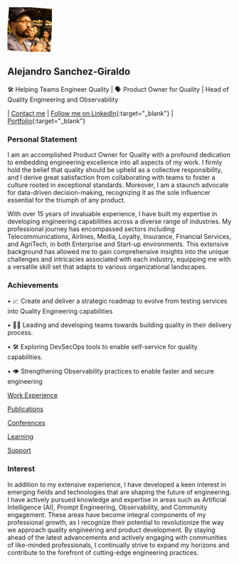 <img src="img/alejandro.jpeg" alt="alejandro" height="100px"/>

## Alejandro Sanchez-Giraldo

🛠️ Helping Teams Engineer Quality | 🗣️ Product Owner for Quality | Head of Quality Engineering and Observability

| [Contact me](mailto:alejandrosanchezau@yahoo.com.au) | [Follow me on LinkedIn](https://www.linkedin.com/in/alejandrosanchezgiraldo){:target="\_blank"} | [Portfolio](https://github.com/ale-sanchez-g?tab=repositories){:target="\_blank"}

### Personal Statement

I am an accomplished Product Owner for Quality with a profound dedication to embedding engineering excellence into all aspects of my work. I firmly hold the belief that quality should be upheld as a collective responsibility, and I derive great satisfaction from collaborating with teams to foster a culture rooted in exceptional standards. Moreover, I am a staunch advocate for data-driven decision-making, recognizing it as the sole influencer essential for the triumph of any product.

With over 15 years of invaluable experience, I have built my expertise in developing engineering capabilities across a diverse range of industries. My professional journey has encompassed sectors including Telecommunications, Airlines, Media, Loyalty, Insurance, Financial Services, and AgriTech, in both Enterprise and Start-up environments. This extensive background has allowed me to gain comprehensive insights into the unique challenges and intricacies associated with each industry, equipping me with a versatile skill set that adapts to various organizational landscapes.

### Achievements

• 📈 Create and deliver a strategic roadmap to evolve from testing services into Quality Engineering capabilities

• 🙋‍♂️ Leading and developing teams towards building quality in their delivery process.

• 🛠️ Exploring DevSecOps tools to enable self-service for quality capabilities.

• 👁️ Strengthening Observability practices to enable faster and secure engineering

[Work Experience](/reference/WORKEXPERIENCE.MD)

[Publications](/reference/PUBLICATIONS.MD)

[Conferences](/reference/CONFERENCES.MD)

[Learning](/reference/LEARNING.MD)

[Support](/support/SUPPORTLIST.MD)

### Interest

In addition to my extensive experience, I have developed a keen interest in emerging fields and technologies that are shaping the future of engineering. I have actively pursued knowledge and expertise in areas such as Artificial Intelligence (AI), Prompt Engineering, Observability, and Community engagement. These areas have become integral components of my professional growth, as I recognize their potential to revolutionize the way we approach quality engineering and product development. By staying ahead of the latest advancements and actively engaging with communities of like-minded professionals, I continually strive to expand my horizons and contribute to the forefront of cutting-edge engineering practices.
